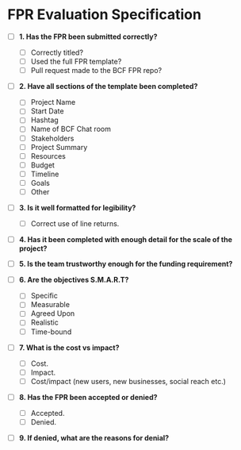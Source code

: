 # FPR Evaluation Specification


- [ ] **1. Has the FPR been submitted correctly?**
  - [ ] Correctly titled?
  - [ ] Used the full FPR template?
  - [ ] Pull request made to the BCF FPR repo?
  
- [ ] **2. Have all sections of the template been completed?**
  - [ ] Project Name
  - [ ] Start Date
  - [ ] Hashtag
  - [ ] Name of BCF Chat room
  - [ ] Stakeholders
  - [ ] Project Summary
  - [ ] Resources
  - [ ] Budget
  - [ ] Timeline
  - [ ] Goals
  - [ ] Other
  
- [ ] **3. Is it well formatted for legibility?**
  - [ ] Correct use of line returns.
  
- [ ] **4. Has it been completed with enough detail for the scale of the project?**

- [ ] **5. Is the team trustworthy enough for the funding requirement?**

- [ ] **6. Are the objectives S.M.A.R.T?**
  - [ ] Specific
  - [ ] Measurable
  - [ ] Agreed Upon
  - [ ] Realistic
  - [ ] Time-bound 
  
- [ ] **7. What is the cost vs impact?**
  - [ ] Cost.
  - [ ] Impact.
  - [ ] Cost/impact (new users, new businesses, social reach etc.)
  
- [ ] **8. Has the FPR been accepted or denied?**
  - [ ] Accepted.
  - [ ] Denied.
  
- [ ] **9. If denied, what are the reasons for denial?**

